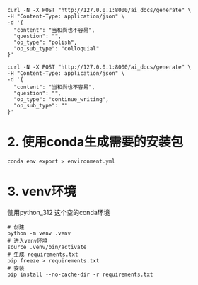 ```shell
curl -N -X POST "http://127.0.0.1:8000/ai_docs/generate" \
-H "Content-Type: application/json" \
-d '{
  "content": "当和尚也不容易",
  "question": "",
  "op_type": "polish",
  "op_sub_type": "colloquial"
}'

```

```shell
curl -N -X POST "http://127.0.0.1:8000/ai_docs/generate" \
-H "Content-Type: application/json" \
-d '{
  "content": "当和尚也不容易",
  "question": "",
  "op_type": "continue_writing",
  "op_sub_type": ""
}'
```

# 2. 使用conda生成需要的安装包

```shell
conda env export > environment.yml
```

# 3. venv环境

使用python_312 这个空的conda环境

```shell
# 创建
python -m venv .venv
# 进入venv环境
source .venv/bin/activate
# 生成 requirements.txt
pip freeze > requirements.txt
# 安装
pip install --no-cache-dir -r requirements.txt
```
